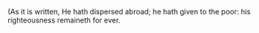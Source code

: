 (As it is written, He hath dispersed abroad; he hath given to the poor: his righteousness remaineth for ever.
